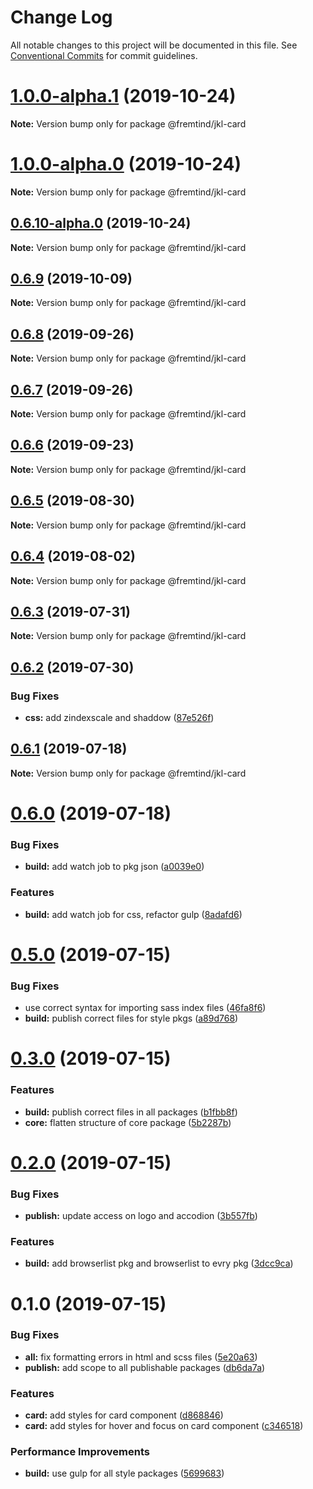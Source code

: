 # Change Log

All notable changes to this project will be documented in this file.
See [Conventional Commits](https://conventionalcommits.org) for commit guidelines.

# [1.0.0-alpha.1](https://github.com/fremtind/jokul/compare/@fremtind/jkl-card@1.0.0-alpha.0...@fremtind/jkl-card@1.0.0-alpha.1) (2019-10-24)

**Note:** Version bump only for package @fremtind/jkl-card





# [1.0.0-alpha.0](https://github.com/fremtind/jokul/compare/@fremtind/jkl-card@0.6.10-alpha.0...@fremtind/jkl-card@1.0.0-alpha.0) (2019-10-24)

**Note:** Version bump only for package @fremtind/jkl-card





## [0.6.10-alpha.0](https://github.com/fremtind/jokul/compare/@fremtind/jkl-card@0.6.9...@fremtind/jkl-card@0.6.10-alpha.0) (2019-10-24)

**Note:** Version bump only for package @fremtind/jkl-card





## [0.6.9](https://github.com/fremtind/jokul/compare/@fremtind/jkl-card@0.6.8...@fremtind/jkl-card@0.6.9) (2019-10-09)

**Note:** Version bump only for package @fremtind/jkl-card





## [0.6.8](https://github.com/fremtind/jokul/compare/@fremtind/jkl-card@0.6.7...@fremtind/jkl-card@0.6.8) (2019-09-26)

**Note:** Version bump only for package @fremtind/jkl-card





## [0.6.7](https://github.com/fremtind/jokul/compare/@fremtind/jkl-card@0.6.6...@fremtind/jkl-card@0.6.7) (2019-09-26)

**Note:** Version bump only for package @fremtind/jkl-card





## [0.6.6](https://github.com/fremtind/jokul/compare/@fremtind/jkl-card@0.6.5...@fremtind/jkl-card@0.6.6) (2019-09-23)

**Note:** Version bump only for package @fremtind/jkl-card





## [0.6.5](https://github.com/fremtind/jokul/compare/@fremtind/jkl-card@0.6.4...@fremtind/jkl-card@0.6.5) (2019-08-30)

**Note:** Version bump only for package @fremtind/jkl-card





## [0.6.4](https://github.com/fremtind/jokul/compare/@fremtind/jkl-card@0.6.3...@fremtind/jkl-card@0.6.4) (2019-08-02)

**Note:** Version bump only for package @fremtind/jkl-card





## [0.6.3](https://github.com/fremtind/jokul/compare/@fremtind/jkl-card@0.6.2...@fremtind/jkl-card@0.6.3) (2019-07-31)

**Note:** Version bump only for package @fremtind/jkl-card





## [0.6.2](https://github.com/fremtind/jokul/compare/@fremtind/jkl-card@0.6.1...@fremtind/jkl-card@0.6.2) (2019-07-30)


### Bug Fixes

* **css:** add zindexscale and shaddow ([87e526f](https://github.com/fremtind/jokul/commit/87e526f))





## [0.6.1](https://github.com/fremtind/jokul/compare/@fremtind/jkl-card@0.6.0...@fremtind/jkl-card@0.6.1) (2019-07-18)

**Note:** Version bump only for package @fremtind/jkl-card





# [0.6.0](https://github.com/fremtind/jokul/compare/@fremtind/jkl-card@0.5.0...@fremtind/jkl-card@0.6.0) (2019-07-18)


### Bug Fixes

* **build:** add watch job to pkg json ([a0039e0](https://github.com/fremtind/jokul/commit/a0039e0))


### Features

* **build:** add watch job for css, refactor gulp ([8adafd6](https://github.com/fremtind/jokul/commit/8adafd6))





# [0.5.0](https://github.com/fremtind/jokul/compare/@fremtind/jkl-card@0.3.0...@fremtind/jkl-card@0.5.0) (2019-07-15)


### Bug Fixes

* use correct syntax for importing sass index files ([46fa8f6](https://github.com/fremtind/jokul/commit/46fa8f6))
* **build:** publish correct files for style pkgs ([a89d768](https://github.com/fremtind/jokul/commit/a89d768))





# [0.3.0](https://github.com/fremtind/jokul/compare/@fremtind/jkl-card@0.2.0...@fremtind/jkl-card@0.3.0) (2019-07-15)


### Features

* **build:** publish correct files in all packages ([b1fbb8f](https://github.com/fremtind/jokul/commit/b1fbb8f))
* **core:** flatten structure of core package ([5b2287b](https://github.com/fremtind/jokul/commit/5b2287b))





# [0.2.0](https://github.com/fremtind/jokul/compare/@fremtind/jkl-card@0.1.0...@fremtind/jkl-card@0.2.0) (2019-07-15)

### Bug Fixes

-   **publish:** update access on logo and accodion ([3b557fb](https://github.com/fremtind/jokul/commit/3b557fb))

### Features

-   **build:** add browserlist pkg and browserlist to evry pkg ([3dcc9ca](https://github.com/fremtind/jokul/commit/3dcc9ca))

# 0.1.0 (2019-07-15)

### Bug Fixes

-   **all:** fix formatting errors in html and scss files ([5e20a63](https://github.com/fremtind/jokul/commit/5e20a63))
-   **publish:** add scope to all publishable packages ([db6da7a](https://github.com/fremtind/jokul/commit/db6da7a))

### Features

-   **card:** add styles for card component ([d868846](https://github.com/fremtind/jokul/commit/d868846))
-   **card:** add styles for hover and focus on card component ([c346518](https://github.com/fremtind/jokul/commit/c346518))

### Performance Improvements

-   **build:** use gulp for all style packages ([5699683](https://github.com/fremtind/jokul/commit/5699683))
